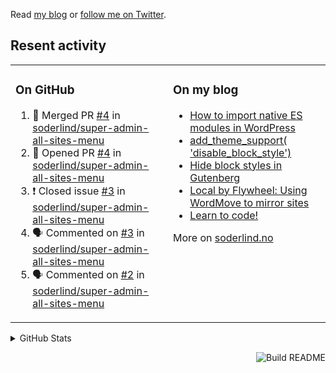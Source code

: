 Read [my blog](https://soderlind.no/) or [follow me on Twitter](https://twitter.com/soderlind).

## Resent activity

<table width="100%" border="0"><tr><td valign="top" width="49%">

### On GitHub

<!--START_SECTION:activity-->
1. 🎉 Merged PR [#4](https://github.com/soderlind/super-admin-all-sites-menu/pull/4) in [soderlind/super-admin-all-sites-menu](https://github.com/soderlind/super-admin-all-sites-menu)
2. 💪 Opened PR [#4](https://github.com/soderlind/super-admin-all-sites-menu/pull/4) in [soderlind/super-admin-all-sites-menu](https://github.com/soderlind/super-admin-all-sites-menu)
3. ❗️ Closed issue [#3](https://github.com/soderlind/super-admin-all-sites-menu/issues/3) in [soderlind/super-admin-all-sites-menu](https://github.com/soderlind/super-admin-all-sites-menu)
4. 🗣 Commented on [#3](https://github.com/soderlind/super-admin-all-sites-menu/issues/3) in [soderlind/super-admin-all-sites-menu](https://github.com/soderlind/super-admin-all-sites-menu)
5. 🗣 Commented on [#2](https://github.com/soderlind/super-admin-all-sites-menu/issues/2) in [soderlind/super-admin-all-sites-menu](https://github.com/soderlind/super-admin-all-sites-menu)
<!--END_SECTION:activity-->

</td><td valign="top" width="49%">

### On my blog

<!-- BLOG:START -->
- [How to import native ES modules in WordPress](https://soderlind.no/how-to-import-native-es-modules-in-wordpress/)
- [add_theme_support( 'disable_block_style')](https://soderlind.no/add-theme-support-disable-block-style/)
- [Hide block styles in Gutenberg](https://soderlind.no/hide-block-styles-in-gutenberg/)
- [Local by Flywheel: Using WordMove to mirror sites](https://soderlind.no/local-by-flywheel-using-wordmove-to-mirror-sites/)
- [Learn to code!](https://soderlind.no/learn-to-code/)
<!-- BLOG:END -->

More on [soderlind.no](https://soderlind.no/)
</td></tr></table>

<details>
  <summary>GitHub Stats</summary>

  <img align="left" alt="Soderlind's GitHub Stats" src="https://github-readme-stats-d1emiyjuh.vercel.app/api?username=soderlind&show_icons=true&hide_border=true&count_private=true" />
  <img align="left" alt="Soderlind's Languages Stats" src="https://github-readme-stats-d1emiyjuh.vercel.app/api/top-langs/?username=soderlind" />

</details>

<a href="https://github.com/soderlind/soderlind/actions"><img src="https://github.com/soderlind/soderlind/workflows/Build%20README/badge.svg" align="right" alt="Build README"></a>

